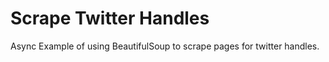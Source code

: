 # Scrape Twitter Handles

Async Example of using BeautifulSoup to scrape pages for twitter handles.

